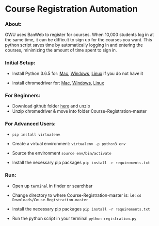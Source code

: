 # Course Registration Automation

### About:
GWU uses BanWeb to register for courses. When 10,000 students log in at the same time, it can be difficult to sign up for the courses you want. This python script saves time by automatically logging in and entering the courses, minimizing the amount of time spent to sign in. 

### Initial Setup:
* Install Python 3.6.5 for:
[Mac](https://www.python.org/ftp/python/3.6.5/python-3.6.5-macosx10.6.pkg), [Windows](https://www.python.org/ftp/python/3.6.5/python-3.6.5-amd64.exe), [Linux](https://www.python.org/ftp/python/3.6.5/Python-3.6.5.tar.xz)
if you do not have it

* Install chromedriver for:
[Mac](https://chromedriver.storage.googleapis.com/2.37/chromedriver_mac64.zip),
[Windows](https://chromedriver.storage.googleapis.com/2.37/chromedriver_win32.zip),
[Linux](https://chromedriver.storage.googleapis.com/2.37/chromedriver_linux64.zip)

### For Beginners:

* Download github folder [here](https://github.com/sshah98/Course-Registration/archive/master.zip) and unzip
* Unzip chromedriver & move into folder Course-Registration-master

### For Advanced Users:

* `pip install virtualenv`

* Create a virtual environment:
`virtualenv -p python3 env`

* Source the environment
`source env/bin/activate`

* Install the necessary pip packages
`pip install -r requirements.txt`

### Run:
* Open up `terminal` in finder or searchbar

* Change directory to where Course-Registration-master is: i.e:
`cd Downloads/Couse-Registration-master`

* Install the necessary pip packages
`pip install -r requirements.txt`

* Run the python script in your terminal
`python registration.py`
